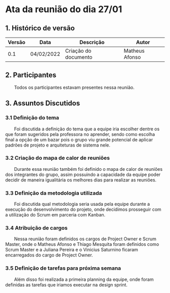 # Ata da reunião do dia 27/01

## 1. Histórico de versão

<center>

| Versão | Data       | Descrição                                           | Autor        |
| ------ | ---------- | --------------------------------------------------- | ------------ |
| 0.1    | 04/02/2022 | Criação do documento | Matheus Afonso |

</center>

## 2. Participantes

&emsp;&emsp;Todos os participantes estavam presentes nessa reunião.

## 3. Assuntos Discutidos

### 3.1 Definição do tema

&emsp;&emsp;Foi discutida a definição do tema que a equipe iria escolher dentre os que foram sugeridos pela professora no aprender, sendo como escolha final a opção de um bazar pois o grupo viu grande potencial de aplicar padrões de projeto e arquiteturas de sistema nele.

### 3.2 Criação do mapa de calor de reuniões

&emsp;&emsp;Durante essa reunião também foi definido o mapa de calor de reuniões dos integrantes do grupo, assim possuindo a capacidade da equipe poder decidir de maneira igualitária os melhores dias para realizar as reuniões.

### 3.3 Definição da metodologia utilizada

&emsp;&emsp;Foi discutida qual metodologia seria usada pela equipe durante a execução do desenvolvimento do projeto, onde decidimos prosseguir com a utilização do Scrum em parceria com Kanban.

### 3.4 Atribuição de cargos

&emsp;&emsp;Nessa reunião foram definidos os cargos de Project Owner e Scrum Master, onde o Matheus Afonso e Thiago Mesquita foram definidos como Scrum Master e a Juliana Pereira e o Vinicius Saturnino ficaram encarregados do cargo de Project Owner.

### 3.5 Definição de tarefas para próxima semana 

&emsp;&emsp;Além disso foi realizada a primeira planning da equipe, onde foram definidas as tarefas que iriamos executar na design sprint.
